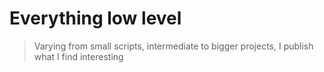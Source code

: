 # Everything low level

> Varying from small scripts, intermediate to bigger projects, I publish what I find interesting

